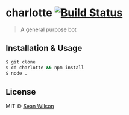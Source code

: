 # charlotte [![Build Status](https://travis-ci.org/seanc/charlotte.svg?branch=master)](https://travis-ci.org/seanc/charlotte)

> A general purpose bot

## Installation & Usage

```sh
$ git clone
$ cd charlotte && npm install
$ node .
```

## License

MIT © [Sean Wilson](https://imsean.me)
